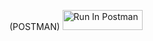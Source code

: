 (POSTMAN) [<img src="https://run.pstmn.io/button.svg" alt="Run In Postman" style="width: 128px; height: 32px;">](https://app.getpostman.com/run-collection/29155329-26b11c2e-7dbb-46d4-9753-bdadc83771ed?action=collection%2Ffork&source=rip_markdown&collection-url=entityId%3D29155329-26b11c2e-7dbb-46d4-9753-bdadc83771ed%26entityType%3Dcollection%26workspaceId%3D3c41aca5-5c6e-4657-b64f-a32337b585f2)